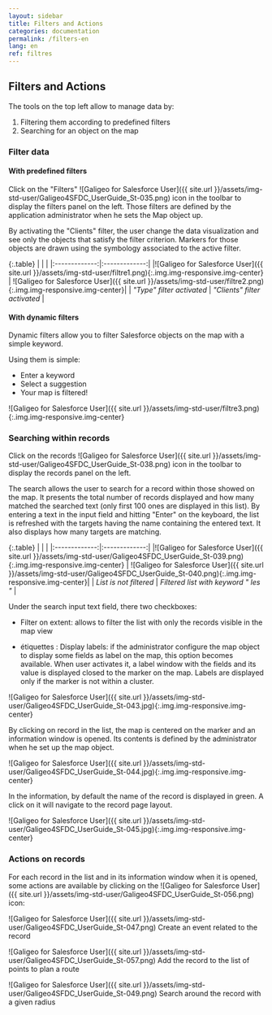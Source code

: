 ```yaml
---
layout: sidebar
title: Filters and Actions
categories: documentation
permalink: /filters-en
lang: en
ref: filtres
---
```


## Filters and Actions

The tools on the top left allow to manage data by: 

1. Filtering them according to predefined filters 
2. Searching for an object on the map

### Filter data

#### With predefined filters

Click on the "Filters" ![Galigeo for Salesforce User]({{ site.url }}/assets/img-std-user/Galigeo4SFDC_UserGuide_St-035.png) icon in the toolbar to display the filters panel on the left. Those filters are defined by the application administrator when he sets the Map object up.

By activating the "Clients" filter, the user change the data visualization and see only the objects that satisfy the filter criterion. Markers for those objects are drawn using the symbology associated to the active filter.

{:.table}
|   |    |
|:-------------:|:-------------:|
|![Galigeo for Salesforce User]({{ site.url }}/assets/img-std-user/filtre1.png){:.img.img-responsive.img-center} | ![Galigeo for Salesforce User]({{ site.url }}/assets/img-std-user/filtre2.png){:.img.img-responsive.img-center}|
| *"Type" filter activated* | *"Clients" filter activated* |

#### With dynamic filters

Dynamic filters allow you to filter Salesforce objects on the map with a simple keyword.

Using them is simple:

- Enter a keyword
- Select a suggestion
- Your map is filtered!

![Galigeo for Salesforce User]({{ site.url }}/assets/img-std-user/filtre3.png){:.img.img-responsive.img-center}

### Searching within records


Click on the records ![Galigeo for Salesforce User]({{ site.url }}/assets/img-std-user/Galigeo4SFDC_UserGuide_St-038.png) icon in the toolbar to display the records panel on the left.

The search allows the user to search for a record within those showed on the map.
It presents the total number of records displayed and how many matched the searched text (only first 100 ones are displayed in this list).
By entering a text in the input field and hitting "Enter" on the keyboard, the list is refreshed with the targets having the name containing the entered text. It also displays how many targets are matching.

{:.table}
|   |    |
|:-------------:|:-------------:|
|![Galigeo for Salesforce User]({{ site.url }}/assets/img-std-user/Galigeo4SFDC_UserGuide_St-039.png){:.img.img-responsive.img-center} | ![Galigeo for Salesforce User]({{ site.url }}/assets/img-std-user/Galigeo4SFDC_UserGuide_St-040.png){:.img.img-responsive.img-center}|
| *List is not filtered* | *Filtered list with keyword " les "* |

Under the search input text field, there two checkboxes:

- Filter on extent: allows to filter the list with only the records visible in the map view

- étiquettes : Display labels: if the administrator configure the map object to display some fields as
label on the map, this option becomes available. When user activates it, a label window with the fields and its value is displayed closed to the marker on the map. Labels are displayed only if the marker is not within a cluster.

![Galigeo for Salesforce User]({{ site.url }}/assets/img-std-user/Galigeo4SFDC_UserGuide_St-043.jpg){:.img.img-responsive.img-center}

By clicking on record in the list, the map is centered on the marker and an information window is opened. Its contents is defined by the administrator when he set up the map object.

![Galigeo for Salesforce User]({{ site.url }}/assets/img-std-user/Galigeo4SFDC_UserGuide_St-044.jpg){:.img.img-responsive.img-center}

In the information, by default the name of the record is displayed in green. A click on it will navigate to the record page layout.

![Galigeo for Salesforce User]({{ site.url }}/assets/img-std-user/Galigeo4SFDC_UserGuide_St-045.jpg){:.img.img-responsive.img-center}

### Actions on records

For each record in the list and in its information window when it is opened, some actions are available by clicking on the ![Galigeo for Salesforce User]({{ site.url }}/assets/img-std-user/Galigeo4SFDC_UserGuide_St-056.png) icon:

![Galigeo for Salesforce User]({{ site.url }}/assets/img-std-user/Galigeo4SFDC_UserGuide_St-047.png) Create an event related to the record

![Galigeo for Salesforce User]({{ site.url }}/assets/img-std-user/Galigeo4SFDC_UserGuide_St-057.png) Add the record to the list of points to plan a route

![Galigeo for Salesforce User]({{ site.url }}/assets/img-std-user/Galigeo4SFDC_UserGuide_St-049.png) Search around the record with a given radius
